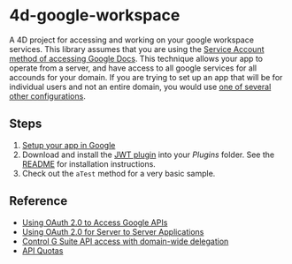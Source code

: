 # 4d-google-workspace
A 4D project for accessing and working on your google workspace services.
This library assumes that you are using the [Service Account method of accessing Google Docs](https://developers.google.com/identity/protocols/oauth2#serviceaccount).  This technique allows your app to operate from a server, and have access to all google services for all accounds for your domain.
If you are trying to set up an app that will be for individual users and not an entire domain, you would use [one of several other configurations](https://developers.google.com/identity/protocols/oauth2#scenarios).

## Steps
1. [Setup your app in Google](https://github.com/macMikey/4d-google-docs/blob/master/README/1.%20Setup%20Google.md)
2. Download and install the [JWT plugin](https://github.com/miyako/4d-plugin-jwt) into your *Plugins* folder.  See the [README](https://github.com/miyako/4d-plugin-jwt/blob/master/README.md) for installation instructions.
3. Check out the `aTest` method for a very basic sample.


## Reference
- [Using OAuth 2.0 to Access Google APIs](https://developers.google.com/identity/protocols/oauth2)
- [Using OAuth 2.0 for Server to Server Applications](https://developers.google.com/identity/protocols/oauth2/service-account#httprest)
- [Control G Suite API access with domain-wide delegation](https://support.google.com/a/answer/162106)
- [API Quotas](https://developers.google.com/sheets/api/limits)

